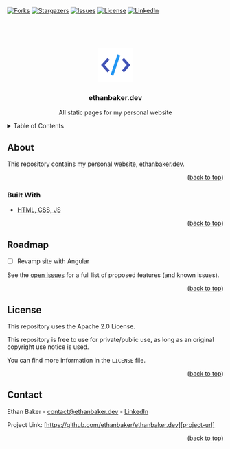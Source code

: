 <!--
  Created by: Ethan Baker (contact@ethanbaker.dev)
  
  Adapted from:
    https://github.com/othneildrew/Best-README-Template/
-->

<div id="top"></div>


<!-- PROJECT SHIELDS/BUTTONS -->
[![Forks][forks-shield]][forks-url]
[![Stargazers][stars-shield]][stars-url]
[![Issues][issues-shield]][issues-url]
[![License][license-shield]][license-url]
[![LinkedIn][linkedin-shield]][linkedin-url]

<br><br>

<!-- PROJECT LOGO -->
<br>
<div align="center">
  <a href="https://ethanbaker.dev">
    <img src="./docs/favicon.ico" alt="Logo" width="80" height="80">
  </a>

  <h3 align="center">ethanbaker.dev</h3>

  <p align="center">
    All static pages for my personal website
  </p>
</div>


<!-- TABLE OF CONTENTS -->
<details>
  <summary>Table of Contents</summary>
  <ol>
    <li>
      <a href="#about-the-project">About</a>
      <ul>
        <li><a href="#built-with">Built With</a></li>
      </ul>
    </li>
    <li><a href="#roadmap">Roadmap</a></li>
    <li><a href="#license">License</a></li>
    <li><a href="#contact">Contact</a></li>
  </ol>
</details>


<!-- ABOUT -->
## About

This repository contains my personal website, [ethanbaker.dev](https://ethanbaker.dev).

<p align="right">(<a href="#top">back to top</a>)</p>


### Built With

* [HTML, CSS, JS](https://en.wikipedia.org/wiki/Front-end_web_development)

<p align="right">(<a href="#top">back to top</a>)</p>


<!-- ROADMAP -->
## Roadmap

- [ ] Revamp site with Angular

See the [open issues][issues-url] for a full list of proposed features (and known issues).

<p align="right">(<a href="#top">back to top</a>)</p>


<!-- LICENSE -->
## License

This repository uses the Apache 2.0 License.

This repository is free to use for private/public use, as long as an original copyright use notice is used.

You can find more information in the `LICENSE` file.

<p align="right">(<a href="#top">back to top</a>)</p>


<!-- CONTACT -->
## Contact

Ethan Baker - contact@ethanbaker.dev - [LinkedIn][linkedin-url]

Project Link: [https://github.com/ethanbaker/ethanbaker.dev][project-url]

<p align="right">(<a href="#top">back to top</a>)</p>


<!-- MARKDOWN LINKS & IMAGES -->
<!-- https://www.markdownguide.org/basic-syntax/#reference-style-links -->
[contributors-shield]: https://img.shields.io/github/contributors/ethanbaker/ethanbaker.dev.svg?style=for-the-badge
[forks-shield]: https://img.shields.io/github/forks/ethanbaker/ethanbaker.dev.svg?style=for-the-badge
[stars-shield]: https://img.shields.io/github/stars/ethanbaker/ethanbaker.dev.svg?style=for-the-badge
[issues-shield]: https://img.shields.io/github/issues/ethanbaker/ethanbaker.dev.svg?style=for-the-badge
[license-shield]: https://img.shields.io/github/license/ethanbaker/ethanbaker.dev.svg?style=for-the-badge
[linkedin-shield]: https://img.shields.io/badge/-LinkedIn-black.svg?style=for-the-badge&logo=linkedin&colorB=555

[contributors-url]: <https://github.com/ethanbaker/ethanbaker.dev/graphs/contributors>
[forks-url]: <https://github.com/ethanbaker/ethanbaker.dev/network/members>
[stars-url]: <https://github.com/ethanbaker/ethanbaker.dev/stargazers>
[issues-url]: <https://github.com/ethanbaker/ethanbaker.dev/issues>
[pulls-url]: <https://github.com/ethanbaker/ethanbaker.dev/pulls>
[license-url]: <https://github.com/ethanbaker/ethanbaker.dev/blob/master/LICENSE>
[linkedin-url]: <https://linkedin.com/in/ethandbaker>
[project-url]: <https://github.com/ethanbaker/ethanbaker.dev>

[product-screenshot]: https://assets.ethanbaker.dev/files/product_screenshot_hash
[documentation-url]: <https://documentation_link>

[conventional-commits-url]: <https://www.conventionalcommits.org/en/v1.0.0/#summary>
[conventional-branches-url]: <https://docs.microsoft.com/en-us/azure/devops/repos/git/git-branching-guidance?view=azure-devops>
